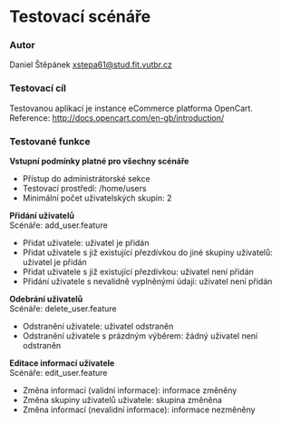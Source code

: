 Testovací scénáře
=================

### Autor

Daniel Štěpánek xstepa61@stud.fit.vutbr.cz

### Testovací cíl

Testovanou aplikací je instance eCommerce platforma OpenCart. Reference:
http://docs.opencart.com/en-gb/introduction/

### Testované funkce

**Vstupní podmínky platné pro všechny scénáře** 
- Přístup do administrátorské sekce 
- Testovací prostředí: /home/users 
- Minimální počet uživatelských skupin: 2

**Přidání uživatelů**  
Scénáře: add\_user.feature 
- Přidat uživatele: uživatel je přidán 
- Přidat uživatele s již existující přezdívkou do jiné skupiny uživatelů:
uživatel je přidán 
- Přidat uživatele s již existující přezdívkou:
uživatel není přidán 
- Přidání uživatele s nevalidně vyplněnými údaji:
uživatel není přidán

**Odebrání uživatelů**  
Scénáře: delete\_user.feature 
- Odstranění uživatele: uživatel odstraněn
- Odstranění uživatele s prázdným výběrem: žádný uživatel není odstraněn

**Editace informací uživatele**  
Scénáře: edit\_user.feature 
- Změna informací (validní informace):
informace změněny 
- Změna skupiny uživatelů uživatele: skupina změněna 
- Změna informací (nevalidní informace): informace nezměněny
